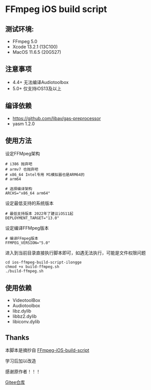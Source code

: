 # FFmpeg iOS build script

## 测试环境:

* FFmpeg 5.0
* Xcode 13.2.1 (13C100)
* MacOS 11.6.5 (20G527)

## 注意事项

* 4.4+ 无法编译Audiotoolbox
* 5.0+ 仅支持iOS13及以上

## 编译依赖

* https://github.com/libav/gas-preprocessor
* yasm 1.2.0

## 使用方法

设定FFMpeg架构

```
# i386 抛弃吧
# armv7 也抛弃吧
# x86_64 Intel专用 M1模拟器也是ARM64的
# arm64

# 选择编译架构
ARCHS="x86_64 arm64"
```
设定最低支持的系统版本

```
# 最低支持版本 2022年了建议iOS11起
DEPLOYMENT_TARGET="13.0"
```

设定编译FFMpeg版本

```
# 编译FFmpeg版本
FFMPEG_VERSION="5.0"
```

进入到当前目录直接执行脚本即可，如遇无法执行，可能是文件权限问题

```
cd ios-ffmpeg-build-script-ilongge
chmod +x build-ffmpeg.sh
./build-ffmpeg.sh   

```


## 使用依赖

* VideotoolBox
* Audiotoolbox
* libz.dylib
* libbz2.dylib
* libiconv.dylib

## Thanks
本脚本是摘抄自 [FFmpeg-iOS-build-script](https://github.com/kewlbear/FFmpeg-iOS-build-script/blob/master/build-ffmpeg.sh)

学习后加以改造

感谢原作者！！！

[Gitee仓库](https://gitee.com/ilongge/ios-ffmpeg-build-script-ilongge.git)